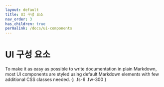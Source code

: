 ```yaml
---
layout: default
title: UI 구성 요소
nav_order: 3
has_children: true
permalink: /docs/ui-components
---
```


# UI 구성 요소

To make it as easy as possible to write documentation in plain Markdown, most UI components are styled using default Markdown elements with few additional CSS classes needed.
{: .fs-6 .fw-300 }
